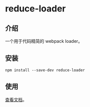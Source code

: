 # reduce-loader

## 介绍

一个用于代码精简的 webpack loader。

## 安装

```
npm install --save-dev reduce-loader
```

## 使用

[查看文档](https://github.com/wechat-miniprogram/kbone/blob/master/docs/quickstart.md#%E4%BB%A3%E7%A0%81%E4%BC%98%E5%8C%96)。
